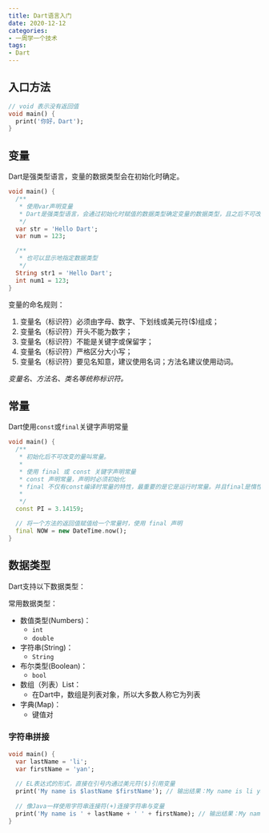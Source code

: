 ```yaml
---
title: Dart语言入门
date: 2020-12-12
categories:
- 一周学一个技术
tags:
- Dart
---
```


## 入口方法

```dart
// void 表示没有返回值
void main() {
  print('你好，Dart');
}
```



## 变量

Dart是强类型语言，变量的数据类型会在初始化时确定。

```dart
void main() {
  /**
   * 使用var声明变量
   * Dart是强类型语言，会通过初始化时赋值的数据类型确定变量的数据类型，且之后不可改变，这与JavaScript不同
   */
  var str = 'Hello Dart';
  var num = 123;

  /**
   * 也可以显示地指定数据类型
   */
  String str1 = 'Hello Dart';
  int num1 = 123;
}
```



变量的命名规则：

1. 变量名（标识符）必须由字母、数字、下划线或美元符($)组成；
2. 变量名（标识符）开头不能为数字；
3. 变量名（标识符）不能是关键字或保留字；
4. 变量名（标识符）严格区分大小写；
5. 变量名（标识符）要见名知意，建议使用名词；方法名建议使用动词。

*变量名、方法名、类名等统称标识符。*



## 常量

Dart使用`const`或`final`关键字声明常量

```dart
void main() {
  /**
   * 初始化后不可改变的量叫常量。
   * 
   * 使用 final 或 const 关键字声明常量
   * const 声明常量，声明时必须初始化
   * final 不仅有const编译时常量的特性，最重要的是它是运行时常量。并且final是惰性初始化，即在运行时第一次使用时才初始化
   * 
   */
  const PI = 3.14159;

  // 将一个方法的返回值赋值给一个常量时，使用 final 声明
  final NOW = new DateTime.now();
}
```



## 数据类型

Dart支持以下数据类型：

常用数据类型：

- 数值类型(Numbers)：
  - `int`
  - `double`
- 字符串(String)：
  - `String`
- 布尔类型(Boolean)：
  - `bool`
- 数组（列表）List：
  - 在Dart中，数组是列表对象，所以大多数人称它为列表
- 字典(Map)：
  - 键值对

### 

### 字符串拼接

```dart
void main() {
  var lastName = 'li';
  var firstName = 'yan';
	
  // EL表达式的形式，直接在引号内通过美元符($)引用变量
  print('My name is $lastName $firstName'); // 输出结果：My name is li yan
  
  // 像Java一样使用字符串连接符(+)连接字符串与变量
  print('My name is ' + lastName + ' ' + firstName); // 输出结果：My name is li yan
}
```

